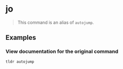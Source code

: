 # jo

> This command is an alias of `autojump`.

## Examples

### View documentation for the original command

```bash
tldr autojump
```
